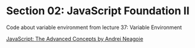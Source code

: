 # Section 02: JavaScript Foundation II
Code about variable environment from lecture 37: Variable Environment

[JavaScript: The Advanced Concepts by Andrei Neagoie](https://www.udemy.com/course/advanced-javascript-concepts/)
